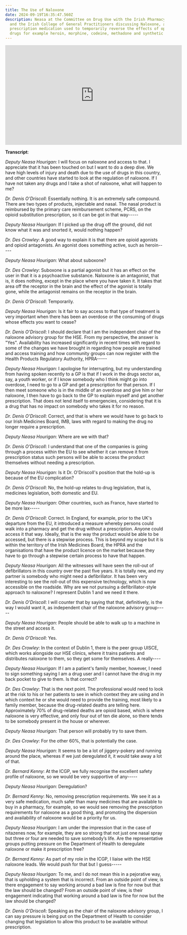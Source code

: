 ```yaml
---
title: The Use of Naloxone
date: 2024-09-19T16:35:47.560Z
description: Neasa at the Committee on Drug Use with the Irish Pharmacy Union
  and the Irish College of General Practitioners discussing Naloxone, a
  prescription medication used to temporarily reverse the effects of opioid
  drugs for example heroin, morphine, codeine, methadone and synthetic opioids.
---
```

<iframe width="560" height="315" src="https://www.youtube.com/embed/FK9_CR5ni_Y?si=r0_ZIRpsJbu6s48t" title="YouTube video player" frameborder="0" allow="accelerometer; autoplay; clipboard-write; encrypted-media; gyroscope; picture-in-picture; web-share" referrerpolicy="strict-origin-when-cross-origin" allowfullscreen></iframe>

**Transcript**:

*Deputy Neasa Hourigan*: I will focus on naloxone and access to that.  I appreciate that it has been touched on but I want to do a deep dive.  We have high levels of injury and death due to the use of drugs in this country, and other countries have started to look at the regulation of naloxone.  If I have not taken any drugs and I take a shot of naloxone, what will happen to me?

*Dr. Denis O'Driscoll*: Essentially nothing.  It is an extremely safe compound.  There are two types of products, injectable and nasal.  The nasal product is reimbursed by the primary care reimbursement scheme, PCRS, on the opioid substitution prescription, so it can be got in that way-----

*Deputy Neasa Hourigan*: If I picked up the drug off the ground, did not know what it was and snorted it, would nothing happen?

*Dr. Des Crowley*: A good way to explain it is that there are opioid agonists and opioid antagonists.  An agonist does something active, such as heroin-----

*Deputy Neasa Hourigan*: What about suboxone?

*Dr. Des Crowley*: Suboxone is a partial agonist but it has an effect on the user in that it is a psychoactive substance.  Naloxone is an antagonist, that is, it does nothing, except in the place where you have taken it.  It takes that area off the receptor in the brain and the effect of the agonist is totally gone, while the antagonist remains on the receptor in the brain.

*Dr. Denis O'Driscoll*: Temporarily.

*Deputy Neasa Hourigan*: Is it fair to say access to that type of treatment is very important when there has been an overdose or the consuming of drugs whose effects you want to cease?

*Dr. Denis O'Driscoll*: I should declare that I am the independent chair of the naloxone advisory group for the HSE.  From my perspective, the answer is "Yes".  Availability has increased significantly in recent times with regard to some of the changes we have brought in regarding how people are trained and access training and how community groups can now register with the Health Products Regulatory Authority, HPRA-----

*Deputy Neasa Hourigan*: I apologise for interrupting, but my understanding from having spoken recently to a GP is that if I work in the drugs sector as, say, a youth worker, or if I know somebody who I think might go into overdose, I need to go to a GP and get a prescription for that person.  If I then meet someone who is in the middle of an overdose and give him or her naloxone, I then have to go back to the GP to explain myself and get another prescription.  That does not lend itself to emergencies, considering that it is a drug that has no impact on somebody who takes it for no reason.

*Dr. Denis O'Driscoll*: Correct, and that is where we would have to go back to our Irish Medicines Board, IMB, laws with regard to making the drug no longer require a prescription.

*Deputy Neasa Hourigan*: Where are we with that?

*Dr. Denis O'Driscoll*: I understand that one of the companies is going through a process within the EU to see whether it can remove it from prescription status such persons will be able to access the product themselves without needing a prescription.

*Deputy Neasa Hourigan*: Is it Dr. O'Driscoll's position that the hold-up is because of the EU complication?

*Dr. Denis O'Driscoll*: No, the hold-up relates to drug legislation, that is, medicines legislation, both domestic and EU.

*Deputy Neasa Hourigan*: Other countries, such as France, have started to be more lax-----

*Dr. Denis O'Driscoll*: Correct.  In England, for example, prior to the UK's departure from the EU, it introduced a measure whereby persons could walk into a pharmacy and get the drug without a prescription.  Anyone could access it that way.  Ideally, that is the way the product would be able to be accessed, but there is a stepwise process.  This is beyond my scope but it is within the territory of the Irish Medicines Board, the HPRA and the organisations that have the product licence on the market because they have to go through a stepwise certain process to have that happen.

*Deputy Neasa Hourigan*: All the witnesses will have seen the roll-out of defibrillators in this country over the past five years.  It is totally new, and my partner is somebody who might need a defibrillator.  It has been very interesting to see the roll-out of this expensive technology, which is now accessible on the roadside.  Why are we not pursuing a defibrillator-style approach to naloxone?  I represent Dublin 1 and we need it there.

*Dr. Denis O'Driscoll*: I will counter that by saying that that, definitively, is the way I would want it, as independent chair of the naloxone advisory group-----

*Deputy Neasa Hourigan*: People should be able to walk up to a machine in the street and access it.

*Dr. Denis O'Driscoll*: Yes.

*Dr. Des Crowley*: In the context of Dublin 1, there is the peer group UISCE, which works alongside our HSE clinics, where it trains patients and distributes naloxone to them, so they get some for themselves.  A really----

*Deputy Neasa Hourigan*: If I am a patient's family member, however, I need to sign something saying I am a drug user and I cannot have the drug in my back pocket to give to them.  Is that correct?

*Dr. Des Crowley*: That is the next point.  The professional would need to look at the risk to his or her patients to see in which context they are using and in which context he or she would need to provide the training, most likely to a family member, because the drug-related deaths are telling here.  Approximately 70% of drug-related deaths are opioid based, which is where naloxone is very effective, and only four out of ten die alone, so there tends to be somebody present in the house or wherever.

*Deputy Neasa Hourigan*: That person will probably try to save them.

*Dr. Des Crowley*: For the other 60%, that is potentially the case.

*Deputy Neasa Hourigan*: It seems to be a lot of jiggery-pokery and running around the place, whereas if we just deregulated it, it would take away a lot of that.

*Dr. Bernard Kenny*: At the ICGP, we fully recognise the excellent safety profile of naloxone, so we would be very supportive of any-----

*Deputy Neasa Hourigan*: Deregulation?

*Dr. Bernard Kenny*: No, removing prescription requirements.  We see it as a very safe medication, much safer than many medicines that are available to buy in a pharmacy, for example, so we would see removing the prescription requirements for naloxone as a good thing, and promoting the dispersion and availability of naloxone would be a priority for us.

*Deputy Neasa Hourigan*: I am under the impression that in the case of nitazenes now, for example, they are so strong that not just one nasal spray but three or four are needed to save somebody’s life.  Are the representative groups putting pressure on the Department of Health to deregulate naloxone or make it prescription free?

*Dr. Bernard Kenny*: As part of my role in the ICGP, I liaise with the HSE naloxone leads.  We would push for that but I guess-----

*Deputy Neasa Hourigan*: To me, and I do not mean this in a pejorative way, that is upholding a system that is incorrect.  From an outside point of view, is there engagement to say working around a bad law is fine for now but that the law should be changed? From an outside point of view, is their engagement indicating that working around a bad law is fine for now but the law should be changed?

*Dr. Denis O'Driscol*l: Speaking as the chair of the naloxone advisory group, I can say pressure is being put on the Department of Health to consider changing that legislation to allow this product to be available without prescription.